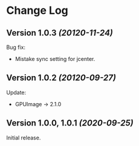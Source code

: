 Change Log
==========

Version 1.0.3 *(20120-11-24)*
----------------------------

Bug fix:
- Mistake sync setting for jcenter.


Version 1.0.2 *(20120-09-27)*
----------------------------

Update:
- GPUImage -> 2.1.0

Version 1.0.0, 1.0.1 *(2020-09-25)*
----------------------------

Initial release.
